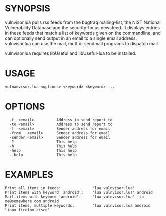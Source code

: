 # SYNOPSIS

vulnvisor.lua pulls rss feeds from the bugtraq mailing-list, the NIST National Vulnerability Database and the security-focus newsfeed. It displays entries in these feeds that match a list of keywords given on the commandline, and can optionally send output in an email to a single email address. vulnvisor.lua can use the mail, mutt or sendmail programs to dispatch mail.

vulnvisor.lua requires libUseful and libUseful-lua to be installed.

# USAGE
```
vulnadvisor.lua <options> <keyword> <keyword> ...
```

# OPTIONS
```
  -t  <email>          Address to send report to
  -to <email>          Address to send report to
  -f  <email>          Sender address for email
  -from   <email>      Sender address for email
  -sender <email>      Sender address for email
  -?                   This help
  -h                   This help
  -help                This help
  --help               This help
```

# EXAMPLES
```
Print all items in feeds:              'lua vulnvisor.lua'
Print items with keyword 'android':    'lua vulnvisor.lua' android
Mail items with keyword 'android':     'lua vulnvisor.lua' -to me@somewhere.com android
Print items, multiple keywords:        'lua vulnvisor.lua android linux firefox cisco'
```
